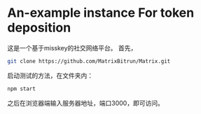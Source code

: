 # An-example instance For token deposition
这是一个基于misskey的社交网络平台。
首先，
```bash
git clone https://github.com/MatrixBitrun/Matrix.git
```
启动测试的方法，在文件夹内：
```bash
npm start
```
之后在浏览器端输入服务器地址，端口3000，即可访问。
